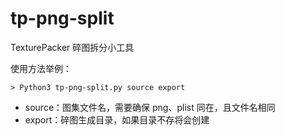 # tp-png-split
TexturePacker 碎图拆分小工具

使用方法举例：
```
> Python3 tp-png-split.py source export
```
- source：图集文件名，需要确保 png、plist 同在，且文件名相同
- export：碎图生成目录，如果目录不存将会创建
